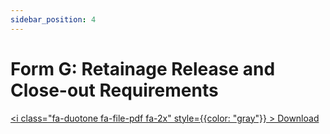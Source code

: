 ```yaml
---
sidebar_position: 4
---
```


# Form G: Retainage Release and Close-out Requirements

<a href="/pdf/comp-draw/form-g-retainage-release" download><i class="fa-duotone fa-file-pdf fa-2x" style={{color: "gray"}} ></i> Download</a>


